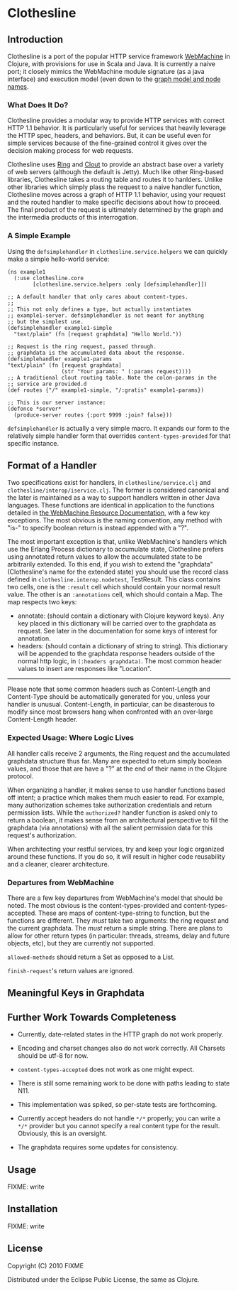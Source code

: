 # Clothesline

## Introduction ##

Clothesline is a port of the popular HTTP service framework
[WebMachine](http://bitbucket.org/justin/webmachine/wiki/Home) in
Clojure, with provisions for use in Scala and Java. It is currently a
naive port; it closely mimics the WebMachine module signature (as a
java interface) and execution model (even down to the [graph model and
node names](http://webmachine.basho.com/diagram.html). 

### What Does It Do? ###

Clothesline provides a modular way to provide HTTP services with
correct HTTP 1.1 behavior. It is particularly useful for services that
heavily leverage the HTTP spec, headers, and behaviors. But, it can be
useful even for simple services because of the fine-grained control it
gives over the decision making process for web requests.

Clothesline uses [Ring](http://github.com/mmcgrana/ring) and
[Clout](http://github.com/weavejester/clout) to provide an abstract
base over a variety of web servers (although the default is
Jetty). Much like other Ring-based libraries, Clothesline takes a
routing table and routes it to hanlders. Unlike other libraries which
simply plass the request to a naive handler function, Clothesline
moves across a graph of HTTP 1.1 behavior, using your request and the
routed handler to make specific decisions about how to proceed. The
final product of the request is ultimately determined by the graph and
the intermedia products of this interrogation.

### A Simple Example ###

Using the `defsimplehandler` in `clothesline.service.helpers` we can
quickly make a simple hello-world service:

    (ns example1
      (:use clothesline.core
            [clothesline.service.helpers :only [defsimplehandler]])

    ;; A default handler that only cares about content-types.
    ;;
    ;; This not only defines a type, but actually instantiates
    ;; example1-server. defsimplehandler is not meant for anything
    ;; but the simplest use.
    (defsimplehandler example1-simple
      "text/plain" (fn [request graphdata] "Hello World."))
  
    ;; Request is the ring request, passed through. 
    ;; graphdata is the accumulated data about the response.
    (defsimplehandler example1-params
    "text/plain" (fn [request graphdata] 
                     (str "Your params: " (:params request))))
    ;; A traditional clout routing table. Note the colon-params in the
    ;; service are provided.d
    (def routes {"/" example1-simple, "/:gratis" example1-params})
    
    ;; This is our server instance:
    (defonce *server* 
      (produce-server routes {:port 9999 :join? false}))

`defsimplehandler` is actually a very simple macro. It expands our form to the relatively simple handler form that overrides `content-types-provided` for that specific instance. 

## Format of a Handler ##

Two specifications exist for handlers, in `clothesline/service.clj`
and `clothesline/interop/iservice.clj`. The former is considered
canonical and the later is maintained as a way to support handlers
written in other Java languages. These functions are identical in
application to the functions detailed in
[the WebMachine Resource Documentation](http://webmachine.basho.com/resources.html),
with a few key exceptions. The most obvious is the naming convention,
any method with "is-" to specify boolean return is instead appended
with a "?".

The most important exception is that, unlike WebMachine's handlers
which use the Erlang Process dictionary to accumulate state,
Clothesline prefers using annotated return values to allow the
accumulated state to be arbitrarily extended. To this end, if you wish
to extend the "graphdata" (Clothesline's name for the extended state)
you should use the record class defined in
`clothesline.interop.nodetest`, TestResult. This class contains two
cells, one is the `:result` cell which should contain your normal
result value. The other is an `:annotations` cell, which should contain
a Map. The map respects two keys:

* annotate: (should contain a dictionary with Clojure keyword
  keys). Any key placed in this
  dictionary will be carried over to the graphdata as request. See
  later in the documentation for some keys of interest for annotation.
* headers: (should contain a dictionary of string to string). This
  dictionary will be appended to the graphdata response headers
  outside of the normal http logic, in
  `(:headers graphdata)`. The most common header values to insert are
  responses like "Location". 
  
-----  
Please note that some common headers such as Content-Length and
Content-Type should be automatically generated for you, unless your
handler is unusual. Content-Length, in particular, can be disasterous 
to modify since most browsers hang  when confronted with an
over-large Content-Length header.

### Expected Usage: Where Logic Lives ###

All handler calls receive 2 arguments, the Ring request and the
accumulated graphdata structure thus far. Many are expected to return
simply boolean values, and those that are have a "?" at the end of
their name in the Clojure protocol. 

When organizing a handler, it makes sense to use handler functions
based off intent; a practice which makes them much easier to read. For
example, many authorization schemes take authorization credentials and
return permission lists. While the `authorized?` handler function is
asked only to return a boolean, it makes sense from an architectural
perspective to fill the graphdata (via annotations) with all the
salient permission data for this request's authorization. 

When architecting your restful services, try and keep your logic
organized around these functions. If you do so, it will result in
higher code reusability and a cleaner, clearer architecture.

### Departures from WebMachine ###

There are a few key departures from WebMachine's model that should be
noted. The most obvious is the content-types-provided and
content-types-accepted. These are maps of content-type-string to
function, but the functions are different. They *must* take two
arguments: the ring request and the current graphdata. The *must*
return a simple string. There are plans to allow for other return
types (in particular: threads, streams, delay and future objects,
etc), but they are currently not supported.

`allowed-methods` should return a Set as opposed to a List.

`finish-request`'s return values are ignored.

## Meaningful Keys in Graphdata ##



## Further Work Towards Completeness ##

* Currently, date-related states in the HTTP graph do not work
properly. 

* Encoding and charset changes also do not work correctly. All Charsets
should be utf-8 for now.

* `content-types-accepted` does not work as one might expect.

* There is still some remaining work to be done with paths leading to
state N11.

* This implementation was spiked, so per-state tests are forthcoming.

* Currently accept headers do not handle `*/*` properly; you can write
  a `*/*` provider but you cannot specify a real content type for the
  result. Obviously, this is an oversight.

* The graphdata requires some updates for consistency.




## Usage

FIXME: write

## Installation

FIXME: write

## License

Copyright (C) 2010 FIXME

Distributed under the Eclipse Public License, the same as Clojure.
